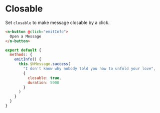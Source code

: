 # Closable
Set `closable` to make message closable by a click.
```html
<n-button @click="emitInfo">
  Open a Message
</n-button>
```

```js
export default {
  methods: {
    emitInfo() {
      this.$NMessage.success(
        "I don't know why nobody told you how to unfold your love",
        {
          closable: true,
          duration: 5000
        }
      )
    }
  }
}
```